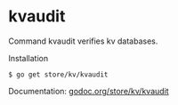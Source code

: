 kvaudit
=======

Command kvaudit verifies kv databases.

Installation

    $ go get store/kv/kvaudit

Documentation: [godoc.org/store/kv/kvaudit](http://godoc.org/store/kv/kvaudit)
